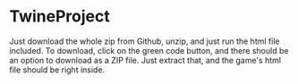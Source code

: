 # TwineProject

Just download the whole zip from Github, unzip, and just run the html file included.
To download, click on the green code button, and there should be an option to download as a ZIP file. Just extract that, and the game's html file should be right inside.

